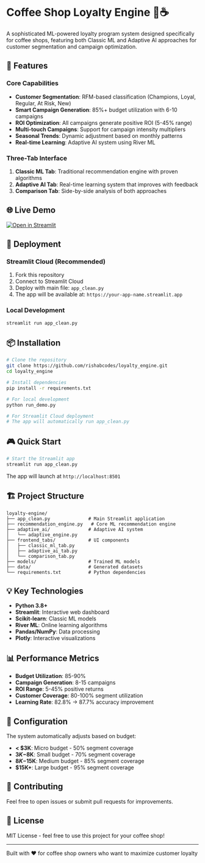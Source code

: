 # Coffee Shop Loyalty Engine 🎯☕

A sophisticated ML-powered loyalty program system designed specifically for coffee shops, featuring both Classic ML and Adaptive AI approaches for customer segmentation and campaign optimization.

## 🚀 Features

### Core Capabilities
- **Customer Segmentation**: RFM-based classification (Champions, Loyal, Regular, At Risk, New)
- **Smart Campaign Generation**: 85%+ budget utilization with 6-10 campaigns
- **ROI Optimization**: All campaigns generate positive ROI (5-45% range)
- **Multi-touch Campaigns**: Support for campaign intensity multipliers
- **Seasonal Trends**: Dynamic adjustment based on monthly patterns
- **Real-time Learning**: Adaptive AI system using River ML

### Three-Tab Interface
1. **Classic ML Tab**: Traditional recommendation engine with proven algorithms
2. **Adaptive AI Tab**: Real-time learning system that improves with feedback
3. **Comparison Tab**: Side-by-side analysis of both approaches

## 🌐 Live Demo

[![Open in Streamlit](https://static.streamlit.io/badges/streamlit_badge_black_white.svg)](https://your-app-name.streamlit.app)

## 🚀 Deployment

### Streamlit Cloud (Recommended)
1. Fork this repository
2. Connect to Streamlit Cloud
3. Deploy with main file: `app_clean.py`
4. The app will be available at: `https://your-app-name.streamlit.app`

### Local Development
```bash
streamlit run app_clean.py
```

## 📦 Installation

```bash
# Clone the repository
git clone https://github.com/rishabcodes/loyalty_engine.git
cd loyalty_engine

# Install dependencies
pip install -r requirements.txt

# For local development
python run_demo.py

# For Streamlit Cloud deployment
# The app will automatically run app_clean.py
```

## 🎮 Quick Start

```bash
# Start the Streamlit app
streamlit run app_clean.py
```

The app will launch at `http://localhost:8501`

## 🏗️ Project Structure

```
loyalty-engine/
├── app_clean.py              # Main Streamlit application
├── recommendation_engine.py   # Core ML recommendation engine
├── adaptive_ai/              # Adaptive AI system
│   └── adaptive_engine.py
├── frontend_tabs/            # UI components
│   ├── classic_ml_tab.py
│   ├── adaptive_ai_tab.py
│   └── comparison_tab.py
├── models/                   # Trained ML models
├── data/                     # Generated datasets
└── requirements.txt          # Python dependencies
```

## 💡 Key Technologies

- **Python 3.8+**
- **Streamlit**: Interactive web dashboard
- **Scikit-learn**: Classic ML models
- **River ML**: Online learning algorithms
- **Pandas/NumPy**: Data processing
- **Plotly**: Interactive visualizations

## 📊 Performance Metrics

- **Budget Utilization**: 85-90%
- **Campaign Generation**: 8-15 campaigns
- **ROI Range**: 5-45% positive returns
- **Customer Coverage**: 80-100% segment utilization
- **Learning Rate**: 82.8% → 87.7% accuracy improvement

## 🔧 Configuration

The system automatically adjusts based on budget:
- **< $3K**: Micro budget - 50% segment coverage
- **$3K-$8K**: Small budget - 70% segment coverage  
- **$8K-$15K**: Medium budget - 85% segment coverage
- **$15K+**: Large budget - 95% segment coverage

## 🤝 Contributing

Feel free to open issues or submit pull requests for improvements.

## 📄 License

MIT License - feel free to use this project for your coffee shop!

---
Built with ❤️ for coffee shop owners who want to maximize customer loyalty